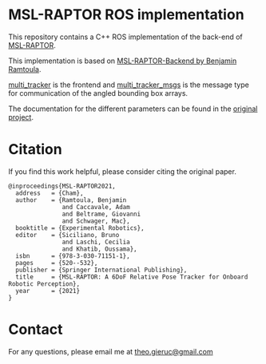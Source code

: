 # MSL-RAPTOR ROS implementation

This repository contains a C++ ROS implementation of the back-end of [MSL-RAPTOR](https://arxiv.org/pdf/2012.09264). 

This implementation is based on [MSL-RAPTOR-Backend by Benjamin Ramtoula](https://github.com/bramtoula/MSL-RAPTOR-Backend).

[multi_tracker](https://github.com/tgieruc/multi_tracker) is the frontend and [multi_tracker_msgs](https://github.com/tgieruc/multi_tracker_msgs) is the message type for communication of the angled bounding box arrays.

The documentation for the different parameters can be found in the  [original project](https://github.com/bramtoula/MSL-RAPTOR-Backend).

# Citation

If you find this work helpful, please consider citing the original paper.

```
@inproceedings{MSL-RAPTOR2021,
  address   = {Cham},
  author    = {Ramtoula, Benjamin
               and Caccavale, Adam
               and Beltrame, Giovanni
               and Schwager, Mac},
  booktitle = {Experimental Robotics},
  editor    = {Siciliano, Bruno
               and Laschi, Cecilia
               and Khatib, Oussama},
  isbn      = {978-3-030-71151-1},
  pages     = {520--532},
  publisher = {Springer International Publishing},
  title     = {MSL-RAPTOR: A 6DoF Relative Pose Tracker for Onboard Robotic Perception},
  year      = {2021}
}
```

# Contact

For any questions, please email me at <theo.gieruc@gmail.com>
